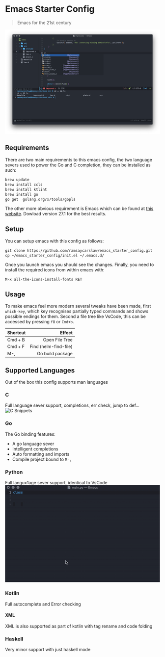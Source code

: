 # Emacs Starter Config

> Emacs for the 21st century

![The Final Product](/emacs.png)

## Requirements

There are two main requirements to this emacs config, the two language severs used to power the Go and C completion, they can be installed as such:

```bash:
brew update
brew install ccls
brew install ktlint
brew install go
go get  golang.org/x/tools/gopls
```

The other more obvious requirement is Emacs which can be found at [this website](http://emacsformacosx.com). Dowload version 27.1 for the best results.

## Setup 

You can setup emacs with this config as follows:

```bash:
git clone https://github.com/ramsaycarslaw/emacs_starter_config.git
cp ~/emacs_starter_config/init.el ~/.emacs.d/
```

Once you launch emacs you should see the changes. Finally, you need to install the required icons from within emacs with:

```
M-x all-the-icons-install-fonts RET
```

## Usage

To make emacs feel more modern several tweaks have been made, first `which-key`, which key recognises partially typed commands and shows possible endings for them. Second a file tree like VsCode, this can be accessed by pressing `f8` or `Cmd+b`.

| Shortcut | Effect                |
| :--------| --------------------: |
| Cmd + B  | Open File Tree        |
| Cmd + F  | Find (helm-find-file) |
| M-,      | Go build package      |

## Supported Languages
Out of the box this config supports man languages
### C  
Full language sever support, completions, err check, jump to def...
![C Snippets](/c.gif)
### Go 
The Go binding features:
* A go language sever
* Intelligent completions
* Auto formatting and imports
* Compile project bound to `M-,`
### Python 
Full langux1age sever support, identical to VsCode
![Python Snippets](/py.gif)
### Kotlin 
Full autocomplete and Error checking
#### XML 
XML is also supported as part of kotlin with tag rename and code folding
### Haskell  
Very minor support with just haskell mode

